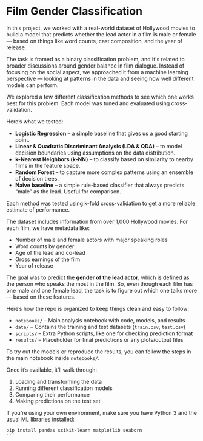# Film Gender Classification

In this project, we worked with a real-world dataset of Hollywood movies to build a model that predicts whether the lead actor in a film is male or female — based on things like word counts, cast composition, and the year of release.

The task is framed as a binary classification problem, and it's related to broader discussions around gender balance in film dialogue. Instead of focusing on the social aspect, we approached it from a machine learning perspective — looking at patterns in the data and seeing how well different models can perform.


We explored a few different classification methods to see which one works best for this problem. Each model was tuned and evaluated using cross-validation.

Here’s what we tested:

- **Logistic Regression** – a simple baseline that gives us a good starting point.
- **Linear & Quadratic Discriminant Analysis (LDA & QDA)** – to model decision boundaries using assumptions on the data distribution.
- **k-Nearest Neighbors (k-NN)** – to classify based on similarity to nearby films in the feature space.
- **Random Forest** – to capture more complex patterns using an ensemble of decision trees.
- **Naive baseline** – a simple rule-based classifier that always predicts “male” as the lead. Useful for comparison.

Each method was tested using k-fold cross-validation to get a more reliable estimate of performance.


The dataset includes information from over 1,000 Hollywood movies. For each film, we have metadata like:

- Number of male and female actors with major speaking roles
- Word counts by gender
- Age of the lead and co-lead
- Gross earnings of the film
- Year of release

The goal was to predict the **gender of the lead actor**, which is defined as the person who speaks the most in the film. So, even though each film has one male and one female lead, the task is to figure out which one talks more — based on these features.

Here’s how the repo is organized to keep things clean and easy to follow:

- `notebooks/` – Main analysis notebook with code, models, and results
- `data/` – Contains the training and test datasets (`train.csv`, `test.csv`)
- `scripts/` – Extra Python scripts, like one for checking prediction format
- `results/` – Placeholder for final predictions or any plots/output files


To try out the models or reproduce the results, you can follow the steps in the main notebook inside `notebooks/`.

Once it’s available, it’ll walk through:

1. Loading and transforming the data
2. Running different classification models
3. Comparing their performance
4. Making predictions on the test set

If you're using your own environment, make sure you have Python 3 and the usual ML libraries installed:
```bash
pip install pandas scikit-learn matplotlib seaborn
´´´